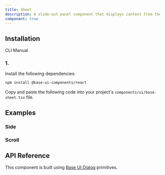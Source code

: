 ```yaml
---
title: Sheet
description: A slide-out panel component that displays content from the side of the screen, built with Base UI components.
component: true
---
```


## Installation

  CLI
  Manual

### 1. 
Install the following dependencies:

```bash
npm install @base-ui-components/react
```

Copy and paste the following code into your project's `components/ui/base-sheet.tsx` file.

## Examples

### Side

### Scroll

## API Reference

This component is built using [Base UI Dialog](https://base-ui.com/react/components/dialog) primitives.